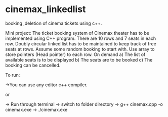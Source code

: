 # cinemax_linkedlist
booking ,deletion of cinema tickets using c++.


Mini project:
The ticket booking system of Cinemax theater has to be implemented using C++ program.
There are 10 rows and 7 seats in each row. Doubly circular linked list has to be maintained
to keep track of free seats at rows. Assume some random booking to start with. Use array to store pointers (Head pointer) to each row. On demand
a) The list of available seats is to be displayed
b) The seats are to be booked
c) The booking can be cancelled.

To run:

->You can use any editor c++ compiler.

or


-> Run through terminal 
-> switch to folder directory 
-> g++ cinemax.cpp -o cinemax.exe
-> ./cinemax.exe
